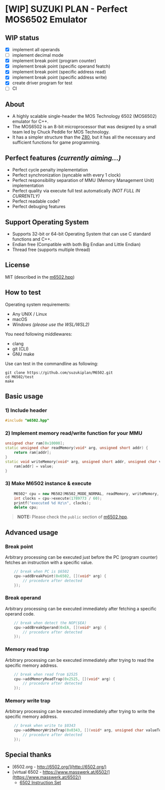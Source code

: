 # [WIP] SUZUKI PLAN - Perfect MOS6502 Emulator

## WIP status

- [x] implement all operands
- [ ] implement decimal mode
- [x] implement break point (program counter)
- [x] implement break point (specific operand featch)
- [x] implement break point (specific address read)
- [x] implement break point (specific address write)
- [x] create driver program for test
- [ ] CI

## About

- A highly scalable single-header the MOS Technology 6502 (MOS6502) emulator for C++.
- The MOS6502 is an 8-bit microprocessor that was designed by a small team led by Chuck Peddle for MOS Technology.
- It has a simpler structure than the [Z80](https://github.com/suzukiplan/z80), but it has all the necessary and sufficient functions for game programming.

## Perfect features _(currently aiming...)_

- Perfect cycle penalty implementation
- Perfect synchronization (syncable with every 1 clock)
- Perfect responsibility separation of MMU (Memory Management Unit) implementation
- Perfect quality via execute full test automatically _(NOT FULL IN CURRENTLY)_
- Perfect readable code?
- Perfect debuging features

## Support Operating System

- Supports 32-bit or 64-bit Operating System that can use C standard functions and C++.
- Endian free (Compatible with both Big Endian and Little Endian)
- Thread free (supports multiple thread)

## License

MIT (described in the [m6502.hpp](m6502.hpp))

## How to test

Operating system requirements:

- Any UNIX / Linux
- macOS
- _Windows (please use the WSL/WSL2)_

You need following middlewares:

- clang
- git (CLI)
- GNU make

Use can test in the commandline as following:

```shell
git clone https://github.com/suzukiplan/M6502.git
cd M6502/test
make
```

## Basic usage

### 1) Include header

```c++
#include "m6502.hpp"
```

### 2) Implement memory read/write function for your MMU

```c++
unsigned char ram[0x10000];
static unsigned char readMemory(void* arg, unsigned short addr) {
    return ram[addr];
}
static void writeMemory(void* arg, unsigned short addr, unsigned char value) {
    ram[addr] = value;
}
```

### 3) Make M6502 instance & execute

```c++
    M6502* cpu = new M6502(M6502_MODE_NORMAL, readMemory, writeMemory, NULL);
    int clocks = cpu->execute(1789773 / 60);
    printf("executed %d Hz\n", clocks);
    delete cpu;
```

> **NOTE:** Please check the `public` section of [m6502.hpp](m6502.hpp).

## Advanced usage

### Break point

Arbitrary processing can be executed just before the PC (program counter) fetches an instruction with a specific value.

```c++
    // break when PC is $6502
    cpu->addBreakPoint(0x6502, [](void* arg) {
        // procedure after detected
    });
```

### Break operand

Arbitrary processing can be executed immediately after fetching a specific operand code.

```c++
    // break when detect the NOP($EA)
    cpu->addBreakOperand(0xEA, [](void* arg) {
        // procedure after detected
    });
```

### Memory read trap

Arbitrary processing can be executed immediately after trying to read the specific memory address.

```c++
    // break when read from $2525
    cpu->addMemoryReadTrap(0x2525, [](void* arg) {
        // procedure after detected
    });
```

### Memory write trap

Arbitrary processing can be executed immediately after trying to write the specific memory address.

```c++
    // break when write to $0343
    cpu->addMemoryWriteTrap(0x0343, [](void* arg, unsigned char valueToWrite) {
        // procedure after detected
    });
```

## Special thanks

- [6502.org - http://6502.org/](http://6502.org/)
- [virtual 6502 - https://www.masswerk.at/6502/](https://www.masswerk.at/6502/)
  - [6502 Instruction Set](https://www.masswerk.at/6502/6502_instruction_set.html)
